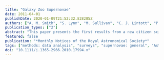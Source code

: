 ```yaml
---
title: "Galaxy Zoo Supernovae"
date: 2011-04-01
publishDate: 2020-01-09T21:52:32.828205Z
authors: ["A. M. Smith", "S. Lynn", "M. Sullivan", "C. J. Lintott", "P. E. Nugent", "J. Botyanszki", "M. Kasliwal", "R. Quimby", "S. P. Bamford", "L. F. Fortson", "K. Schawinski", "I. Hook", "S. Blake", "P. Podsiadlowski", "J. Jönsson", "A. Gal-Yam", "I. Arcavi", "D. A. Howell", "J. S. Bloom", "J. Jacobsen", "S. R. Kulkarni", "N. M. Law", "E. O. Ofek", "R. Walters"]
publication_types: ["2"]
abstract: "This paper presents the first results from a new citizen science project: Galaxy Zoo Supernovae. This proof-of-concept project uses members of the public to identify supernova candidates from the latest generation of wide-field imaging transient surveys. We describe the Galaxy Zoo Supernovae operations and scoring model, and demonstrate the effectiveness of this novel method using imaging data and transients from the Palomar Transient Factory (PTF). We examine the results collected over the period 2010 April-July, during which nearly 14 000 supernova candidates from the PTF were classified by more than 2500 individuals within a few hours of data collection. We compare the transients selected by the citizen scientists to those identified by experienced PTF scanners and find the agreement to be remarkable - Galaxy Zoo Supernovae performs comparably to the PTF scanners and identified as transients 93 per cent of the ̃130 spectroscopically confirmed supernovae (SNe) that the PTF located during the trial period (with no false positive identifications). Further analysis shows that only a small fraction of the lowest signal-to-noise ratio detections (r &gt; 19.5) are given low scores: Galaxy Zoo Supernovae correctly identifies all SNe with ≥8σ detections in the PTF imaging data. The Galaxy Zoo Supernovae project has direct applicability to future transient searches, such as the Large Synoptic Survey Telescope, by both rapidly identifying candidate transient events and via the training and improvement of existing machine classifier algorithms. This publication has been made possible by the participation of more than 10 000 volunteers in the Galaxy Zoo Supernovae project ()."
featured: false
publication: "*Monthly Notices of the Royal Astronomical Society*"
tags: ["methods: data analysis", "surveys", "supernovae: general", "Astrophysics - Instrumentation and Methods for Astrophysics", "Astrophysics - Cosmology and Extragalactic Astrophysics"]
doi: "10.1111/j.1365-2966.2010.17994.x"
---
```


